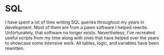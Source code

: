 # SQL

I have spent a lot of time writing SQL queries throughout my years in development. Most of them are from a pawn software I helped rewrite.
Unfortunately, that software no longer exists. Nevertheless, I've recreated useful scripts from my time along with ones that have helped over the
years to showcase some intensive work. All tables, logic, and variables have been rewritten.
